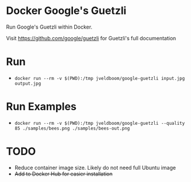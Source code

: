 # Docker Google's Guetzli 
Run Google's Guetzli within Docker. 

Visit https://github.com/google/guetzli for Guetzli's full documentation

# Run
- `docker run --rm -v $(PWD):/tmp jveldboom/google-guetzli input.jpg output.jpg`

# Run Examples
- `docker run --rm -v $(PWD):/tmp jveldboom/google-guetzli --quality 85 ./samples/bees.png ./samples/bees-out.png`

# TODO
- Reduce container image size. Likely do not need full Ubuntu image
- <strike>Add to Docker Hub for easier installation</strike>
